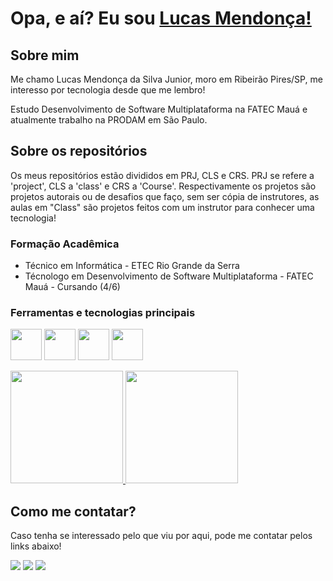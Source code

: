 # Opa, e aí? Eu sou <a href="https://www.linkedin.com/in/lucasmendon/">Lucas Mendonça!</a>

## Sobre mim

Me chamo Lucas Mendonça da Silva Junior, moro em Ribeirão Pires/SP, me interesso por tecnologia desde que me lembro!

Estudo Desenvolvimento de Software Multiplataforma na FATEC Mauá e atualmente trabalho na PRODAM em São Paulo.

## Sobre os repositórios

Os meus repositórios estão divididos em PRJ, CLS e CRS. PRJ se refere a 'project', CLS a 'class' e CRS a 'Course'. Respectivamente os projetos são projetos autorais ou de desafios que faço, sem ser cópia de instrutores, as aulas em "Class" são projetos feitos com um instrutor para conhecer uma tecnologia!

### Formação Acadêmica

- Técnico em Informática - ETEC Rio Grande da Serra
- Técnologo em Desenvolvimento de Software Multiplataforma - FATEC Mauá - Cursando (4/6)

### Ferramentas e tecnologias principais

<img src="https://cdn.jsdelivr.net/gh/devicons/devicon/icons/angularjs/angularjs-plain.svg" width="50" height="50"/> <img src="https://cdn.jsdelivr.net/gh/devicons/devicon/icons/react/react-original.svg" width="50" height="50" /> <img src="https://cdn.jsdelivr.net/gh/devicons/devicon/icons/csharp/csharp-original.svg" width="50"/> <img src="https://cdn.jsdelivr.net/gh/devicons/devicon/icons/dotnetcore/dotnetcore-original.svg" width="50"/>

<div>
<a href="https://github.com/LucasMend0n">
<img height="180em" src="https://github-readme-stats.vercel.app/api?username=LucasMend0n&show_icons=true&theme=dracula&include_all_commits=true&count_private=true"/>
<img height="180em" src="https://github-readme-stats.vercel.app/api/top-langs/?username=LucasMend0n&layout=compact&langs_count=7&theme=dracula"/>
</a>
</div>

## Como me contatar?

Caso tenha se interessado pelo que viu por aqui, pode me contatar pelos links abaixo!

<div>
<a href="https://www.linkedin.com/in/lucasmendon/" target="_blank"><img src="https://img.shields.io/badge/-LinkedIn-%230077B5?style=for-the-badge&logo=linkedin&logoColor=white" target="_blank"></a>
<a href="https://instagram.com/luh_msjr/" target="_blank"><img src="https://img.shields.io/badge/-Instagram-%23E4405F?style=for-the-badge&logo=instagram&logoColor=white" target="_blank"></a>
<a href = "mailto:lucasjr413@gmail.com"><img src="https://img.shields.io/badge/Gmail-D14836?style=for-the-badge&logo=gmail&logoColor=white" target="_blank"></a>
</div>

<!---
LucasMend0n/LucasMend0n is a ✨ special ✨ repository because its `README.md` (this file) appears on your GitHub profile.
You can click the Preview link to take a look at your changes.
--->
